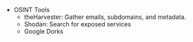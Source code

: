 - OSINT Tools
  - theHarvester: Gather emails, subdomains, and metadata.
  - Shodan: Search for exposed services
  - Google Dorks
